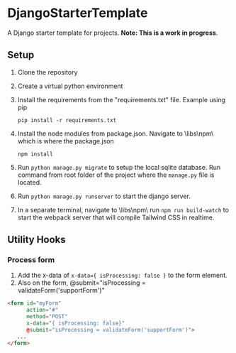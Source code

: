 # DjangoStarterTemplate

A Django starter template for projects. **Note: This is a work in progress**.

## Setup

1. Clone the repository
2. Create a virtual python environment
3. Install the requirements from the "requirements.txt" file. Example using pip
    ```cdm
    pip install -r requirements.txt
    ```

3. Install the node modules from package.json. Navigate to \libs\npm\ which is where the package.json
    ```cdm
    npm install
    ```

4. Run `python manage.py migrate` to setup the local sqlite database. Run command from root folder of the project where
   the `manage.py` file is located.
5. Run `python manage.py runserver` to start the django server.
6. In a separate terminal, navigate to \libs\npm\ run `npm run build-watch` to start the webpack server that will
   compile Tailwind CSS in realtime.



## Utility Hooks

### Process form
1. Add the x-data of `x-data={ isProcessing: false }` to the form element.
2. Also on the form, @submit="isProcessing = validateForm('supportForm')"

```html
<form id="myForm" 
      action="#"
      method="POST"
      x-data="{ isProcessing: false}"
      @submit="isProcessing = validateForm('supportForm')">
   ...   
</form>
```
